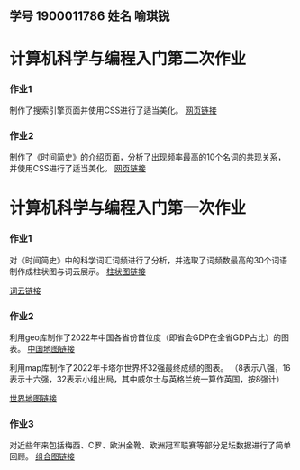 ## 学号 1900011786  姓名 喻琪锐  


# 计算机科学与编程入门第二次作业
### 作业1
制作了搜索引擎页面并使用CSS进行了适当美化。
[网页链接](https://pkubaogu.github.io/YuQirui.github.io/Search.html)


### 作业2
制作了《时间简史》的介绍页面，分析了出现频率最高的10个名词的共现关系，并使用CSS进行了适当美化。
[网页链接](https://pkubaogu.github.io/YuQirui.github.io/TimeGragh.html)


# 计算机科学与编程入门第一次作业


### 作业1
对《时间简史》中的科学词汇词频进行了分析，并选取了词频数最高的30个词语制作成柱状图与词云展示。
[柱状图链接](https://pkubaogu.github.io/YuQirui.github.io/Stats.png)


[词云链接](https://pkubaogu.github.io/YuQirui.github.io/wordcloud_rd_file.html)


### 作业2
利用geo库制作了2022年中国各省份首位度（即省会GDP在全省GDP占比）的图表。
[中国地图链接](https://pkubaogu.github.io/YuQirui.github.io/China.html)


利用map库制作了2022年卡塔尔世界杯32强最终成绩的图表。
（8表示八强，16表示十六强，32表示小组出局，其中威尔士与英格兰统一算作英国，按8强计）


[世界地图链接](https://pkubaogu.github.io/YuQirui.github.io/World.html)


### 作业3
对近些年来包括梅西、C罗、欧洲金靴、欧洲冠军联赛等部分足坛数据进行了简单回顾。
[组合图链接](https://pkubaogu.github.io/YuQirui.github.io/Charts.html)
